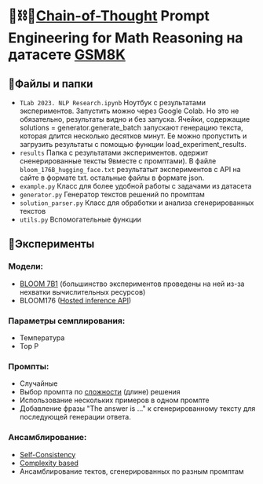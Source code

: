 # 🧮⛓🧠[Chain-of-Thought](https://arxiv.org/abs/2201.11903) Prompt Engineering for Math Reasoning на датасете [GSM8K](https://github.com/openai/grade-school-math)

## 📂Файлы и папки
- `TLab 2023. NLP Research.ipynb`
Ноутбук с результатами экспериментов. Запустить можно через Google Colab. Но это не обязательно, результаты видно и без запуска. 
Ячейки, содержащие solutions = generator.generate_batch запускают генерацию текста, которая длится несколько десятков минут. 
Ее можно пропустить и загрузить результаты с помощью функции load_experiment_results.
- `results` Папка с результатами экспериментов. одержит сненерированные тексты 9вместе с промптами). 
В файле `bloom_176B_hugging_face.txt` результатыт экспериментов с API на сайте в формате txt. остальные файлы в формате json.
- `example.py` Класс для более удобной работы с задачами из датасета
- `generator.py` Генератор текстов решений по промптам
- `solution_parser.py` Класс для обработки и анализа сгенерированных текстов
- `utils.py` Вспомогательные функции


## 🧪Эксперименты

### Модели: 
- [BLOOM 7B1](https://huggingface.co/bigscience/bloom-7b1-petals) (большинство экспериментов проведены на ней из-за нехватки вычислительных ресурсов)
- BLOOM176 ([Hosted inference API](https://huggingface.co/bigscience/bloom))

### Параметры семплирования:
- Температура
- Top P

### Промпты:
- Случайные
- Выбор промпта по [сложности](https://arxiv.org/abs/2210.00720) (длине) решения 
- Использование нескольких примеров в одном промпте
- Добавление фразы "The answer is ..." к сгенерированному тексту для последующей генерации ответа.

### Ансамблирование:
- [Self-Consistency](https://arxiv.org/abs/2203.11171)
- [Complexity based](https://arxiv.org/abs/2210.00720)
- Ансамблирование тектов, сгенерированных по разным промптам

